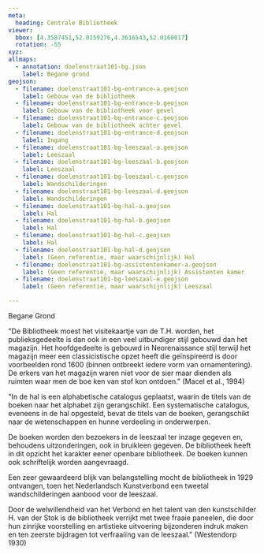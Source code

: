 ```yaml
---
meta:
  heading: Centrale Bibliotheek 
viewer:
  bbox: [4.3587451,52.0159276,4.3616543,52.0160017]
  rotation: -55
xyz:
allmaps:
  - annotation: doelenstraat101-bg.json
    label: Begane grond
geojson:
  - filename: doelenstraat101-bg-entrance-a.geojson
    label: Gebouw van de bibliotheek 
  - filename: doelenstraat101-bg-entrance-b.geojson
    label: Gebouw van de bibliotheek voor gevel
  - filename: doelenstraat101-bg-entrance-c.geojson
    label: Gebouw van de bibliotheek achter gevel
  - filename: doelenstraat101-bg-entrance-d.geojson
    label: Ingang
  - filename: doelenstraat101-bg-leeszaal-a.geojson
    label: Leeszaal
  - filename: doelenstraat101-bg-leeszaal-b.geojson
    label: Leeszaal
  - filename: doelenstraat101-bg-leeszaal-c.geojson
    label: Wandschilderingen 
  - filename: doelenstraat101-bg-leeszaal-d.geojson
    label: Wandschilderingen
  - filename: doelenstraat101-bg-hal-a.geojson
    label: Hal
  - filename: doelenstraat101-bg-hal-b.geojson
    label: Hal
  - filename: doelenstraat101-bg-hal-c.geojson
    label: Hal
  - filename: doelenstraat101-bg-hal-d.geojson
    label: (Geen referentie, maar waarschijnlijk) Hal
  - filename: doelenstraat101-bg-assistentenkamer-a.geojson
    label: (Geen referentie, maar waarschijnlijk) Assistenten kamer 
  - filename: doelenstraat101-bg-leeszaal-e.geojson
    label: (Geen referentie, maar waarschijnlijk) Leeszaal

---
```

Begane Grond

"De Bibliotheek moest het visitekaartje van de T.H. worden, het publieksgedeelte is dan ook in een veel uitbundiger stijl gebouwd dan het magazijn. Het hoofdgedeelte is gebouwd in Neorenaissance stijl terwijl het magazijn meer een classicistische opzet heeft die geïnspireerd is door voorbeelden rond 1600 (binnen ontbreekt iedere vorm van ornamentering). De erkers van het magazijn waren niet voor de sier maar dienden als ruimten waar men de boe ken van stof kon ontdoen." (Macel et al., 1994)

"In de hal is een alphabetische catalogus geplaatst, waarin de titels van de boeken naar het alphabet zijn gerangschikt. Een systematische catalogus, eveneens in de hal opgesteld, bevat de titels van de boeken, gerangschikt naar de wetenschappen en hunne verdeeling in onderwerpen.

De boeken worden den bezoekers in de leeszaal ter inzage gegeven en, behoudens uitzonderingen, ook in bruikleen gegeven. De bibliotheek heeft in dit opzicht het karakter eener openbare bibliotheek. De boeken kunnen ook schriftelijk worden aangevraagd. 

Een zeer gewaardeerd blijk van belangstelling mocht de bibliotheek in 1929 ontvangen, toen het Nederlandsch Kunstverbond een tweetal wandschilderingen aanbood voor de leeszaal. 

Door de welwillendheid van het Verbond en het talent van den kunstschilder H. van der Stok is de bibliotheek verrijkt met twee fraaie paneelen, die door hun zinrijke voorstelling en artistieke uitvoering bijzonderen indruk maken en ten zeerste bijdragen tot verfraaiïng van de leeszaal." (Westendorp 1930)
